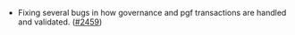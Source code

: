 - Fixing several bugs in how governance and pgf transactions are handled and
  validated. ([\#2459](https://github.com/anoma/namada/pull/2459))